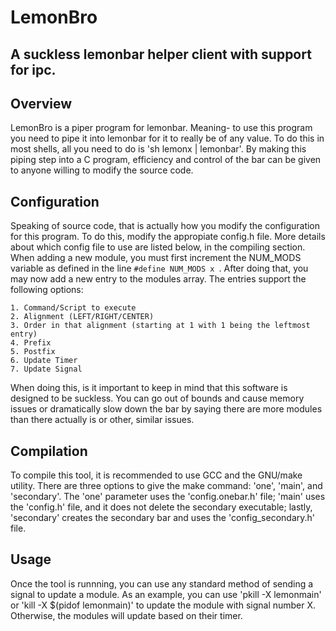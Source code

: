# LemonBro #
## A suckless lemonbar helper client with support for ipc. ##

## Overview ##

LemonBro is a piper program for lemonbar. Meaning- to use this program you need to pipe it into lemonbar for it to really be of any value. To do this in most shells, all you need to do is 'sh lemonx | lemonbar'. By making this piping step into a C program, efficiency and control of the bar can be given to anyone willing to modify the source code. 

## Configuration ##

Speaking of source code, that is actually how you modify the configuration for this program. To do this, modify the appropiate config.h file. More details about which config file to use are listed below, in the compiling section. When adding a new module, you must first increment the NUM\_MODS variable as defined in the line  `#define NUM_MODS x `. After doing that, you may now add a new entry to the modules array. The entries support the following options:

	1. Command/Script to execute
	2. Alignment (LEFT/RIGHT/CENTER)
	3. Order in that alignment (starting at 1 with 1 being the leftmost entry)
	4. Prefix
	5. Postfix
	6. Update Timer
	7. Update Signal

When doing this, is it important to keep in mind that this software is designed to be suckless. You can go out of bounds and cause memory issues or dramatically slow down the bar by saying there are more modules than there actually is or other, similar issues.

## Compilation ##

To compile this tool, it is recommended to use GCC and the GNU/make utility. There are three options to give the make command: 'one', 'main', and 'secondary'. The 'one' parameter uses the 'config.onebar.h' file; 'main' uses the 'config.h' file, and it does not delete the secondary executable; lastly, 'secondary' creates the secondary bar and uses the 'config_secondary.h' file.  

## Usage ##

Once the tool is runnning, you can use any standard method of sending a signal to update a module. As an example, you can use 'pkill -X lemonmain' or 'kill -X $(pidof lemonmain)' to update the module with signal number X. Otherwise, the modules will update based on their timer. 
	
